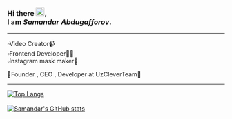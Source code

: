 ### Hi there <img src="https://raw.githubusercontent.com/samandareo/samandareo/master/wave.gif" width="20px">, <br /> I am *Samandar Abdugafforov*.
<hr>
▫️Video Creator📹<br />
▫️Frontend Developer🧑‍💻<br />
▫️Instagram mask maker🎨<br />

🔰Founder , CEO , Developer at UzCleverTeam👥
<br />
<hr>

[![Top Langs](https://github-readme-stats.vercel.app/api/top-langs/?username=samandareo&theme=algolia&layout=compact)](https://github.com/samandareo/github-readme-stats)
<br />
<br />
[![Samandar's GitHub stats](https://github-readme-stats.vercel.app/api?username=samandareo&theme=algolia&include_all_commits=true&show_icons=true)](https://github.com/samandareo/github-readme-stats)
